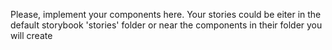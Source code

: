 Please, implement your components here. Your stories could be eiter in the default storybook 'stories' folder
or near the components in their folder you will create